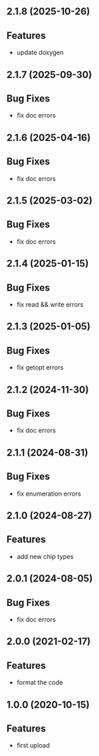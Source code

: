 ## 2.1.8 (2025-10-26)

## Features

- update doxygen

## 2.1.7 (2025-09-30)

## Bug Fixes

- fix doc errors

## 2.1.6 (2025-04-16)

## Bug Fixes

- fix doc errors

## 2.1.5 (2025-03-02)

## Bug Fixes

- fix doc errors

## 2.1.4 (2025-01-15)

## Bug Fixes

- fix read && write errors

## 2.1.3 (2025-01-05)

## Bug Fixes

- fix getopt errors

## 2.1.2 (2024-11-30)

## Bug Fixes

- fix doc errors

## 2.1.1 (2024-08-31)

## Bug Fixes

- fix enumeration errors

## 2.1.0 (2024-08-27)

## Features

- add new chip types

## 2.0.1 (2024-08-05)

## Bug Fixes

- fix doc errors

## 2.0.0 (2021-02-17)

## Features

- format the code

## 1.0.0 (2020-10-15)

## Features

- first upload

